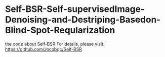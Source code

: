 # Self-BSR-Self-supervisedlmage-Denoising-and-Destriping-Basedon-Blind-Spot-Reqularization
the code about Self-BSR
For details, please visit: https://github.com/Jocobqc/Self-BSR
